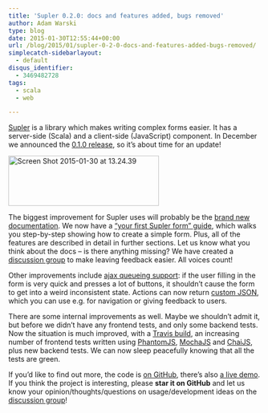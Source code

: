 ```yaml
---
title: 'Supler 0.2.0: docs and features added, bugs removed'
author: Adam Warski
type: blog
date: 2015-01-30T12:55:44+00:00
url: /blog/2015/01/supler-0-2-0-docs-and-features-added-bugs-removed/
simplecatch-sidebarlayout:
  - default
disqus_identifier:
  - 3469482728
tags:
  - scala
  - web

---
```

[Supler][1] is a library which makes writing complex forms easier. It has a server-side (Scala) and a client-side (JavaScript) component. In December we announced the [0.1.0 release][2], so it’s about time for an update!

<a href="http://www.warski.org/blog/2015/01/supler-0-2-0-docs-and-features-added-bugs-removed/screen-shot-2015-01-30-at-13-24-39/" rel="attachment wp-att-1520"><img loading="lazy" decoding="async" src="http://www.warski.org/blog/wp-content/uploads/2015/01/Screen-Shot-2015-01-30-at-13.24.39-300x100.png" alt="Screen Shot 2015-01-30 at 13.24.39" width="300" height="100" class="aligncenter size-medium wp-image-1520" srcset="https://www.warski.org/blog/wp-content/uploads/2015/01/Screen-Shot-2015-01-30-at-13.24.39-300x100.png 300w, https://www.warski.org/blog/wp-content/uploads/2015/01/Screen-Shot-2015-01-30-at-13.24.39-255x85.png 255w, https://www.warski.org/blog/wp-content/uploads/2015/01/Screen-Shot-2015-01-30-at-13.24.39-210x70.png 210w, https://www.warski.org/blog/wp-content/uploads/2015/01/Screen-Shot-2015-01-30-at-13.24.39.png 972w" sizes="(max-width: 300px) 100vw, 300px" /></a>

The biggest improvement for Supler uses will probably be the [brand new documentation][3]. We now have a [“your first Supler form” guide][4], which walks you step-by-step showing how to create a simple form. Plus, all of the features are described in detail in further sections. Let us know what you think about the docs &#8211; is there anything missing? We have created a [discussion group][5] to make leaving feedback easier. All voices count!

Other improvements include [ajax queueing support][6]: if the user filling in the form is very quick and presses a lot of buttons, it shouldn’t cause the form to get into a weird inconsistent state. Actions can now return [custom JSON][7], which you can use e.g. for navigation or giving feedback to users.

There are some internal improvements as well. Maybe we shouldn’t admit it, but before we didn’t have any frontend tests, and only some backend tests. Now the situation is much improved, with a [Travis build][8], an increasing number of frontend tests written using [PhantomJS][9], [MochaJS][10] and [ChaiJS][11], plus new backend tests. We can now sleep peacefully knowing that all the tests are green.

If you’d like to find out more, the code is [on GitHub][1], there’s also [a live demo][12]. If you think the project is interesting, please **star it on GitHub** and let us know your opinion/thoughts/questions on usage/development ideas on the [discussion group][5]!

 [1]: https://github.com/softwaremill/supler
 [2]: http://www.warski.org/blog/2014/12/supler-0-1-0-complex-forms-made-easier/
 [3]: http://docs.supler.io
 [4]: http://docs.supler.io/en/latest/first.html#first
 [5]: https://groups.google.com/forum/#!forum/supler
 [6]: http://docs.supler.io/en/latest/frontend/refreshes.html
 [7]: http://docs.supler.io/en/latest/backend/formdef/actions.html
 [8]: https://travis-ci.org/softwaremill/supler
 [9]: http://phantomjs.org
 [10]: http://mochajs.org
 [11]: http://chaijs.com
 [12]: http://supler.softwaremill.com/site/index.html
